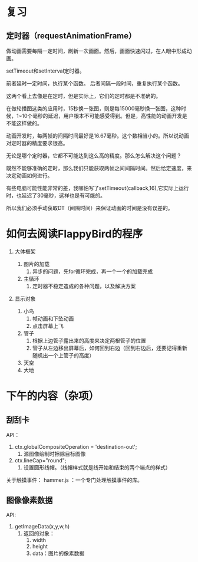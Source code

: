 # 复习
## 定时器（requestAnimationFrame）

做动画需要每隔一定时间，刷新一次画面。然后，画面快速闪过，在人眼中形成动画。

setTimeout和setInterval定时器。

前者延时一定时间，执行某个函数。
后者间隔一段时间，重复执行某个函数。

这两个看上去像是在定时，但是实际上，它们的定时都是不准确的。

在做轮播图这类的应用时，15秒换一张图，则是每15000毫秒换一张图，这种时候，1~10个毫秒的延迟，用户根本不可能感受得到。但是，高性能的动画开发是不能这样做的。

动画开发时，每两帧的间隔时间最好是16.67毫秒。这个数相当小的。所以说动画对定时器的精度要求很高。

无论是哪个定时器，它都不可能达到这么高的精度。那么怎么解决这个问题？

既然不能够准确的定时，那么我们只能获取两帧之间间隔时间。然后给定速度，来决定动画如何进行。

有些电脑可能性能非常的差，我哪怕写了setTimeout(callback,16),它实际上运行时，也延迟了30毫秒，这样也是有可能的。

所以我们必须手动获取DT（间隔时间）来保证动画的时间是没有误差的。

# 如何去阅读FlappyBird的程序

1. 大体框架
	1. 图片的加载
		1. 异步的问题，先for循环完成，再一个一个的加载完成
	2. 主循环
		1. 定时器不稳定造成的各种问题，以及解决方案

2. 显示对象
	1. 小鸟
		1. 帧动画和下坠动画
		2. 点击屏幕上飞
	2. 管子
		1. 根据上边管子露出来的高度来决定两根管子的位置
		2. 管子从左边移出屏幕后，如何回到右边（回到右边后，还要记得重新随机出一个上管子的高度）
	3. 天空
	4. 大地


# 下午的内容（杂项）

## 刮刮卡

API：

1. ctx.globalCompositeOperation = 'destination-out';
	1. 源图像绘制时擦除目标图像
2. ctx.lineCap="round"; 
	1. 设置圆形线帽。（线帽样式就是线开始和结束的两个端点的样式）

关于触摸事件：
hammer.js ：一个专门处理触摸事件的库。


## 图像像素数据

API:

1. getImageData(x,y,w,h)
	1. 返回的对象：
		1. width
		2. height
		3. data：图片的像素数据